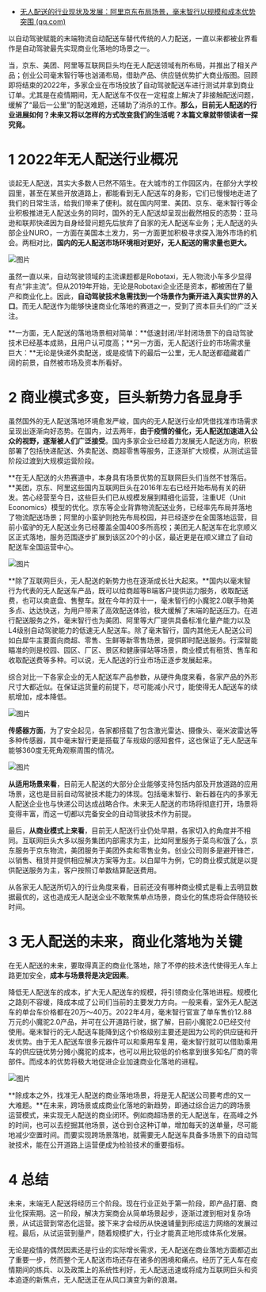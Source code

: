 - [无人配送的行业现状及发展：阿里京东布局场景，毫末智行以规模和成本优势突围 (qq.com)](https://mp.weixin.qq.com/s/tEmcn4xNfl94K86wKNc8-A)

以自动驾驶赋能的末端物流自动配送车替代传统的人力配送，一直以来都被业界看作是自动驾驶最先实现商业化落地的场景之一。



当，京东、美团、阿里等互联网巨头均在无人配送领域有所布局，并推出了相关产品；创业公司毫末智行等也汹涌布局，借助产品、供应链优势扩大商业版图。回顾即将结束的2022年，多家企业在市场投放了自动驾驶配送车进行测试并拿到商业订单。尤其是在疫情期间，无人配送车不仅在一定程度上解决了非接触配送问题，缓解了“最后一公里”的配送难题，还辅助了消杀的工作。**那么，目前无人配送的行业进展如何？未来又将以怎样的方式改变我们的生活呢？本篇文章就带领读者一探究竟。**

# 1 **2022年无人配送行业概况**

谈起无人配送，其实大多数人已然不陌生。在大城市的工作园区内，在部分大学校园里，甚至在某些开放道路上，都能看到无人配送车的身影，它们已慢慢地走进了我们的日常生活，给我们带来了便利。就在国内阿里、美团、京东、毫末智行等企业积极推进无人配送业务的同时，国外的无人配送却呈现出截然相反的态势：亚马逊和联邦快递因为自身经营问题先后放弃了自家的无人配送车业务；无人配送的头部企业NURO，一方面在美国本土发力，另一方面更加积极寻求探入海外市场的机会。两相对比，**国内的无人配送市场环境相对更好，无人配送的需求量也更大。**

![图片](https://mmbiz.qpic.cn/mmbiz_png/InRzPPAWvxUkiaFDLibh3G12icuTePBia97iaMxAxZWnCiaSy1mL8jOz3qy4BptIZpR3mAyp5knIcdbjQCvqhNaQiartQ/640?wx_fmt=png&wxfrom=5&wx_lazy=1&wx_co=1)

虽然一直以来，自动驾驶领域的主流课题都是Robotaxi，无人物流小车多少显得有点“非主流”。但从2019年开始，无论是Robotaxi企业还是资本，都被困在了量产和商业化上。因此，**自动驾驶技术急需找到一个场景作为撕开进入真实世界的入口**。而无人配送作为能够快速商业化落地的赛道之一，受到了资本巨头们的广泛关注。

**一方面，无人配送的落地场景相对简单：**低速封闭/半封闭场景下的自动驾驶技术已经基本成熟，且用户认可度高；**另一方面，无人配送行业的市场需求量巨大：**无论是快递外卖配送，或是疫情下的最后一公里，无人配送都蕴藏着广阔的前景，自然被市场及资本所看好。

# 2 **商业模式多变，巨头新势力各显身手**

虽然国外的无人配送落地环境愈发严峻，国内的无人配送行业却凭借找准市场需求呈现出逐渐向好态势。在国内，过去两年，**由于疫情的催化，无人配送加速进入公众的视野，逐渐被人们广泛接受**。国内多家企业已经着力发展无人配送方向，积极部署了包括快递配送、外卖配送、商超零售等服务，正逐渐扩大规模，从测试运营阶段过渡到大规模运营阶段。

**在无人配送的火热赛道中，本身具有场景优势的互联网巨头们当然不甘落后。**美团，京东、阿里这些国内互联网巨头在2016年左右已经开始布局有关的研发。苦心经营至今日，这些巨头们已从规模发展到精细化运营，注重UE（Unit Economics）模型的优化。京东等企业背靠物流配送业务，已经率先布局并落地了物流配送场景；阿里的小蛮驴则抢先布局校园，并已经逐步在全国落地运营，目前小蛮驴的无人配送业务已经覆盖全国400多所高校；美团无人配送车在北京顺义区正式落地，服务范围逐步扩展到该区20个的小区，最近更是在顺义建立了自动配送车全国运营中心。

![图片](https://mmbiz.qpic.cn/mmbiz_png/InRzPPAWvxUkiaFDLibh3G12icuTePBia97iasw5f7adwZiasFgp9dnaaOtjTA4kCntnumXQeWOqF6rHmZrCsyia0Bkvw/640?wx_fmt=png&wxfrom=5&wx_lazy=1&wx_co=1)

**除了互联网巨头，无人配送的新势力也在逐渐成长壮大起来。**国内以毫末智行为代表的无人配送车产品，既可以给商超等B端客户提供运力服务，收取配送费，也可以卖底盘、售整车。就在今年的双十一，毫末智行的小魔驼2.0联手物美多点、达达快送，为用户带来了高效配送体验，极大缓解了末端的配送压力。在进行配送服务之外，毫末智行也为美团、阿里等大厂提供具备标准化量产能力以及L4级别自动驾驶能力的低速无人配送车。除了毫末智行，国内其他无人配送公司如白犀牛主要面向商超、零售、生鲜等新零售场景，提供即时配送服务。行深智能瞄准的则是校园、园区、厂区、景区和健康驿站等场景，商业模式有租赁、售车和收取配送费等多种。可以说，无人配送的行业市场正逐步发展起来。

综合对比一下各家企业的无人配送车产品参数，从硬件角度来看，各家产品的外形尺寸大都近似。在保证运货量的前提下，尽可能减小尺寸，能使得无人配送车的续航增加，成本降低。

![图片](https://mmbiz.qpic.cn/mmbiz_png/InRzPPAWvxUkiaFDLibh3G12icuTePBia97iaFKfgSa7FzCUYg1NgsW9hk8usUz5V97AIZpZ7BEE36RQxRP6icTCnYww/640?wx_fmt=png&wxfrom=5&wx_lazy=1&wx_co=1)

**传感器方面**，为了安全起见，各家都搭载了包含激光雷达、摄像头、毫米波雷达等多种传感器，其中毫末智行更是搭载了车规级的感知套件，这也保证了无人配送车能够360度无死角观察周围的情况。

![图片](https://mmbiz.qpic.cn/mmbiz_png/InRzPPAWvxUkiaFDLibh3G12icuTePBia97iaTfFmf6cxyK8RM77yibks5vZ1po7WcicMOezrf1wgvYnaVlbog5UHb3jA/640?wx_fmt=png&wxfrom=5&wx_lazy=1&wx_co=1)

**从适用场景来看**，目前无人配送的大部分企业能够支持包括内部及开放道路的应用场景，这也是目前自动驾驶技术能力的体现。包括毫末智行、新石器在内的多家无人配送企业也与快递公司达成战略合作。未来无人配送的市场将彻底打开，场景将变得丰富，而这一切都以完备安全的自动驾驶技术作为前提。

最后，**从商业模式上来看**，目前无人配送行业仍处早期，各家切入的角度并不相同。互联网巨头大多以服务集团内部需求为主，比如阿里服务于菜鸟和饿了么，京东服务于京东物流，美团服务于美团外卖和零售业务。创业公司则多是避开锋芒，以销售、租赁并提供相应解决方案等为主。以白犀牛为例，它的商业模式就是以提供配送服务为主，客户按照订单数结算配送费用。

从各家无人配送所切入的行业角度来看，目前还没有哪种商业模式是看上去明显数据最优的，这也造成无人配送企业不敢聚焦单点场景，商业化的焦虑将会伴随较长时间。

# 3 **无人配送的未来，商业化落地为关键**

在无人配送的未来，要取得真正的商业化落地，除了不停的技术迭代使得无人车上路更加安全，**成本与场景将是决定因素**。

降低无人配送车的成本，扩大无人配送车的规模，将引领商业化落地进程。规模化之路刻不容缓，降成本成了公司们当前的主要发力方向。一般来看，室外无人配送车的单台车价格都在20万～40万。2022年4月，毫末智行官宣了单车售价12.88万元的小魔驼2.0产品，并可在公开道路行驶，据了解，目前小魔驼2.0已经交付使用。毫末智行的无人配送车能降到这个价格级别主要还是因为公司的供应链和开发优势。由于无人配送车很多元器件可以和乘用车复用，毫末智行就可以借助乘用车的供应链优势分摊小魔驼的成本，也可以用比较低的价格拿到很多知名厂商的零部件。而成本的优势将极大地促进企业加速商业化落地的进程。

![图片](https://mmbiz.qpic.cn/mmbiz_png/InRzPPAWvxUkiaFDLibh3G12icuTePBia97iatYCZNE2UDHW8cQAqzmBYCktWH2GN8zWhYNQnmxzrf1eIhwF5XUh03g/640?wx_fmt=png&wxfrom=5&wx_lazy=1&wx_co=1)

**除成本之外，找准无人配送的商业落地场景，将是无人配送公司要考虑的又一大难题。**在未来，跨场景或成商业化落地的新趋势，即通过综合运力的跨场景运营模式，来实现无人配送的商业闭环。例如商超场景的无人配送车，在高峰之外的时间，也可以去挖掘其他场景，送仓到仓这种订单，增加每天的送单量，尽可能地减少空置时间。而要实现跨场景落地，就需要无人配送车具备多场景下的自动驾驶技术，能在公开道路上运营便成为检验技术的重要指标。

# 4 **总结**

未来，末端无人配送将经历三个阶段。现在行业正处于第一阶段，即产品打磨、商业化探索期。这一阶段，解决方案商会从简单场景起步，逐渐过渡到相对复杂场景，从试运营到常态化运营。接下来才会经历从快速铺量到形成运力网络的发展过程。最后，从试运营到量产，随着规模扩大，行业才能真正地形成体系化发展。

无论是疫情的偶然因素还是行业的实际增长需求，无人配送在商业落地方面都迈出了重要一步，然而整个无人配送市场还存在诸多的困境和痛点。经历了无人车在疫情期间的练兵、以及政策上的系统性利好，无人配送迅速或将成为互联网巨头和资本追逐的新焦点，无人配送正在从风口演变为新的浪潮。